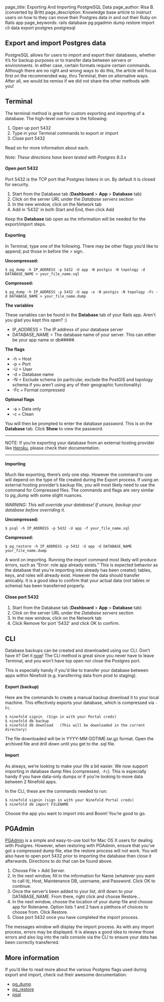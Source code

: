 page_title: Exporting And Importing PostgreSQL Data
page_author: Risa B. (converted by Britt)
page_description: Knowledge base article to instruct users on how to they can move their Postgres data in and out their Ruby on Rails app
page_keywords: rails database pg pgadmin dump restore import cli data export postgres postgresql

## Export and import Postgres data

PostgreSQL allows for users to import and export their databases, whether it’s for backup purposes or to transfer data between servers or environments.  In either case, certain formats require certain commands.  Although there are no right and wrong ways to do this, the article will focus first on the recommended way, thru Terminal, then on alternative ways. After all, we would be remiss if we did not share the other methods with you!

## Terminal
The terminal method is great for custom exporting and importing of a database. The high-level overview is the following:

1. Open up port 5432
2. Type in your Terminal commands to export or import
3. Close port 5432

Read on for more information about each.

_Note: These directions have been tested with Postgres 9.3.x_

#### Open port 5432

Port 5432 is the TCP port that Postgres listens in on.  By default it is closed for security.

1. Start from the Database tab (__Dashboard__ > __App__ > __Database__ tab)
2. Click on the server URL under the _Database servers_ section
3. In the new window, click on the Network tab
4. Add in ‘5432’ in both Start and End, then click Add

Keep the __Database__ tab open as the information will be needed for the export/import steps.

#### Exporting

In Terminal, type one of the following. There may be other flags you’d like to append; put those in before the > sign.  

__Uncompressed:__

    $ pg_dump -h IP_ADDRESS -p 5432 -U app -N postgis -N topology -d DATABASE_NAME > your_file_name.sql

__Compressed:__

    $ pg_dump -h IP_ADDRESS -p 5432 -U app -a -N postgis -N topology -Fc -d DATABASE_NAME > your_file_name.dump

__The variables__

These variables can be found in the __Database__ tab of your Rails app. Aren't you glad you kept this open? :)

* IP_ADDRESS = The IP address of your database server
* DATABASE_NAME = The database name of your server. This can either be your app name or db#####.

__The flags__

* -h = Host
* -p = Port
* -U = User
* -d = Database name
* -N = Exclude schema (in particular, exclude the PostGIS and topology schema if you aren’t using any of their geographic functionality)
* -Fc = Format compressed

__Optional flags__

* -a = Data only
* -c = Clean

You will then be prompted to enter the database password. This is on the __Database__ tab. Click __Show__ to view the password.

***
NOTE: If you’re exporting your database from an external hosting provider like [Heroku](https://devcenter.heroku.com/articles/heroku-postgres-import-export), please check their documentation.
***

#### Importing

Much like exporting, there’s only one step. However the command to use will depend on the type of file created during the Export process.  If using an external hosting provider’s backup file, you will most likely need to use the command for Compressed files.  The commands and flags are very similar to pg_dump with some slight nuances.

_WARNING: This will override your database! If unsure, backup your database before overriding it._

__Uncompressed:__

    $ psql -h IP_ADDRESS -p 5432 -U app -f your_file_name.sql

__Compressed:__

    $ pg_restore -h IP_ADDRESS -p 5432 -U app -d DATABASE_NAME your_file_name.dump

A word on importing. Running the import command most likely will produce errors, such as “Error: role app already exists.”  This is expected behavior as the database that you’re importing into already has been created; tables, keys, and roles will already exist. However the data should transfer amicably. It is a good idea to confirm that your actual data (not tables or schema) has been transferred properly.

#### Close port 5432

1. Start from the Database tab (__Dashboard__ > __App__ > __Database__ tab)
2. Click on the server URL under the _Database servers_ section
3. In the new window, click on the Network tab
4. Click Remove for port ‘5432’ and click OK to confirm.

## CLI

Database backups can be created and downloaded using our CLI. Don’t have it? Get it [now](http://www.ninefold.com/docs/getstarted/how_to_install_and_utilize_the_cli)!  The CLI method is great since you never have to leave Terminal, and you won't have top open nor close the Postgres port.

This is especially handy if you'd like to transfer your database between apps within Ninefold (e.g. transferring data from prod to staging).


#### Export (backup)

Here are the commands to create a manual backup download it to your local machine. This effectively exports your database, which is compressed via `-Fc`.

    $ ninefold signin  (Sign in with your Portal creds)
    $ ninefold db backup
    $ ninefold db download   (This will be downloaded in the current directory)

The file downloaded will be in YYYY-MM-DDTIME.tar.gz format. Open the archived file and drill down until you get to the .sql file.

#### Import

As always, we’re looking to make your life a bit easier. We now support importing in database dump files (compressed, `-Fc`).  This is especially handy if you have data-only dumps or if you're looking to move data between 2 Ninefold apps.

In the CLI, these are the commands needed to run:

    $ ninefold signin (sign in with your Ninefold Portal creds)
    $ ninefold db import FILENAME

Choose the app you want to import into and Boom! You’re good to go.

## PGAdmin

[PGAdmin](http://www.pgadmin.org/) is a simple and easy-to-use tool for Mac OS X users for dealing with Postgres. However, when restoring with PGAdmin, ensure that you’ve got a compressed dump file, else the restore process will not work.  You will also have to open port 5432 prior to importing the database then close it afterwards.  Directions to do that can be found above.  

1. Choose File > Add Server.
2. In the next window, fill in the information for Name (whatever you want to call it), Host, Maintenance DB, username, and Password. Click OK to continue.
3. Once the server’s been added to your list, drill down to your DATABASE_NAME.  From there, right click and choose Restore…
4. In the next window, choose the location of your dump file and choose app for Rolename. Option lists 1 and 2 have a plethora of choices to choose from. Click Restore.
5. Close port 5432 once you have completed the import process.

The messages window will display the import process. As with any import process, errors may be displayed.  It is always a good idea to review those errors and also log into the rails console via the CLI to ensure your data has been correctly transferred.

## More information
If you’d like to read more about the various Postgres flags used during export and import, check out their awesome documentation:

* [pg_dump](http://www.postgresql.org/docs/9.2/static/app-pgdump.html)
* [pg_restore](http://www.postgresql.org/docs/9.2/static/app-pgrestore.html)
* [psql](http://www.postgresql.org/docs/9.2/static/app-psql.html)
